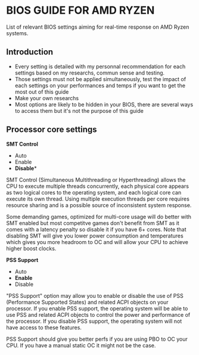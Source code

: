 # BIOS GUIDE FOR AMD RYZEN

List of relevant BIOS settings aiming for real-time response on AMD Ryzen systems.

## Introduction 

- Every setting is detailed with my personnal recommendation for each settings based on my researchs, commun sense and testing.																
- Those settings must not be applied simultaneously, test the impact of each settings on your performances and temps if you want to get the most out of this guide							
- Make your own researchs									
- Most options are likely to be hidden in your BIOS, there are several ways to access them but it's not the purpose of this guide		

 ## Processor core settings 
 
 **SMT Control**
 
 - Auto 
 - Enable
 - **Disable***
 
SMT Control (Simultaneous Multithreading or Hyperthreading) allows the CPU to execute multiple threads concurrently, each physical core appears as two logical cores to the operating system, and each logical core can execute its own thread. Using multiple execution threads per core requires resource sharing and is a possible source of inconsistent system response.

Some demanding games, optimized for multi-core usage will do better with SMT enabled but most competitve games don't benefit from SMT as it comes with a latency penalty so disable it if you have 6+ cores. Note that disabling SMT will give you lower power consumption and temperatures which gives you more headroom to OC and will allow your CPU to achieve higher boost clocks.

**PSS Support**

- Auto
- **Enable**
- Disable

"PSS Support" option may allow you to enable or disable the use of PSS (Performance Supported States) and related ACPI objects on your processor. If you enable PSS support, the operating system will be able to use PSS and related ACPI objects to control the power and performance of the processor. If you disable PSS support, the operating system will not have access to these features.

PSS Support should give you better perfs if you are using PBO to OC your CPU. If you have a manual static OC it might not be the case.

